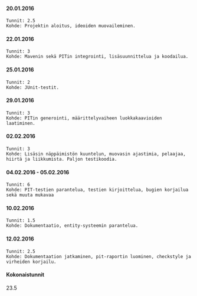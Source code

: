 <h4>20.01.2016</h4>

	Tunnit: 2.5
	Kohde: Projektin aloitus, ideoiden muovaileminen.

<h4>22.01.2016</h4>
	
	Tunnit: 3
	Kohde: Mavenin sekä PITin integrointi, lisäsuunnittelua ja koodailua.
	
<h4>25.01.2016</h4>
	
	Tunnit: 2
	Kohde: JUnit-testit.
	
<h4>29.01.2016</h4>
	
	Tunnit: 3
	Kohde: PITin generointi, määrittelyvaiheen luokkakaavioiden laatiminen.
	
<h4>02.02.2016</h4>
	
	Tunnit: 3
	Kohde: Lisäsin näppäimistön kuuntelun, muovasin ajastimia, pelaajaa, hiirtä ja liikkumista. Paljon testikoodia.
	
<h4>04.02.2016 - 05.02.2016</h4>
	
	Tunnit: 6
	Kohde: PIT-testien parantelua, testien kirjoittelua, bugien korjailua sekä muuta mukavaa
	
<h4>10.02.2016</h4>

	Tunnit: 1.5
	Kohde: Dokumentaatio, entity-systeemin parantelua.
	
<h4>12.02.2016</h4>

	Tunnit: 2.5
	Kohde: Dokumentaation jatkaminen, pit-raportin luominen, checkstyle ja virheiden korjailu.
	
	
<h4>Kokonaistunnit</h4>
	23.5
